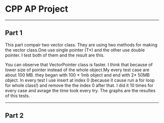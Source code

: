 # CPP AP Project

***
## Part 1 
This part compair two vector class. They are using two methods for making the vector class.One use single pointer (T*) and the other use double pointer. I test both of them and the result are this.


You can observe that VectorPointer class is faster. I think that because of lower size of pointer instead of the whole object.My every test case are about 100 MB. they began with 100 * 1mb object  and end with 2* 50MB object. In every test I use insert at index 0 (because it cause run a for loop for whole class!) and remove the the index 0 after that. I did it 10 times for every case and avrage the time took every try. The graphs are the resultes of this tests.

***
## Part 2

